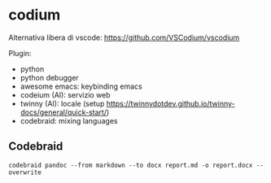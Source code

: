 # codium

Alternativa libera di vscode: https://github.com/VSCodium/vscodium

Plugin:

- python
- python debugger
- awesome emacs: keybinding emacs
- codeium (AI): servizio web
- twinny (AI): locale (setup https://twinnydotdev.github.io/twinny-docs/general/quick-start/)
- codebraid: mixing languages



## Codebraid

```
codebraid pandoc --from markdown --to docx report.md -o report.docx --overwrite
```


